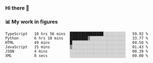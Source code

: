 ### Hi there 👋

### 📊 My work in figures

<!--START_SECTION:waka-->

```text
TypeScript   10 hrs 56 mins  ███████████████░░░░░░░░░░   59.92 %
Python       6 hrs 10 mins   ████████▒░░░░░░░░░░░░░░░░   33.77 %
HTML         49 mins         █░░░░░░░░░░░░░░░░░░░░░░░░   04.50 %
JavaScript   15 mins         ▒░░░░░░░░░░░░░░░░░░░░░░░░   01.43 %
JSON         4 mins          ░░░░░░░░░░░░░░░░░░░░░░░░░   00.39 %
XML          0 secs          ░░░░░░░░░░░░░░░░░░░░░░░░░   00.00 %
```

<!--END_SECTION:waka-->
